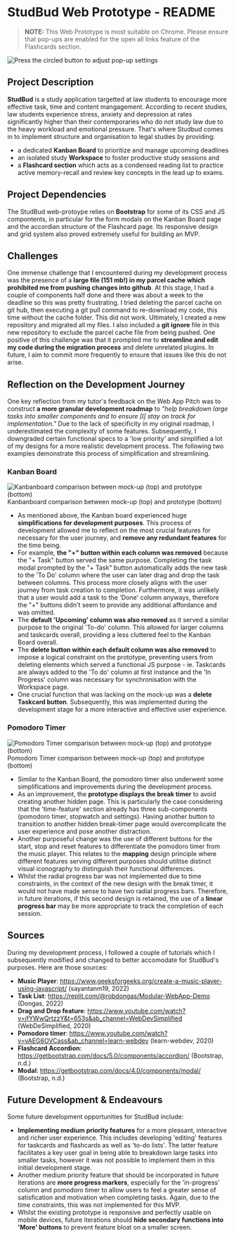 # StudBud Web Prototype - README

> **NOTE:** This Web Prototype is most suitable on Chrome. Please ensure that pop-ups are enabled for the open all links feature of the Flashcards section.

![Press the circled button to adjust pop-up settings](/docs/chrome.png)

## Project Description

**StudBud** is a study application targetted at law students to encourage more effective task, time and content mangagement. According to recent studies, law students experience stress, anxiety and depression at rates significantly higher than their contemporaries who do not study law due to the heavy workload and emotional pressure. That's where Studbud comes in to implement structure and organisation to legal studies by providing:

- a dedicated **Kanban Board** to prioritize and manage upcoming deadlines
- an isolated study **Workspace** to foster productive study sessions and
- a **Flashcard section** which acts as a condensed reading list to practice active memory-recall and review key concepts in the lead up to exams.

## Project Dependencies

The StudBud web-protoype relies on **Bootstrap** for some of its CSS and JS compontents, in particular for the form modals on the Kanban Board page and the accordian structure of the Flashcard page. Its responsive design and grid system also proved extremely useful for building an MVP.

## Challenges

One immense challenge that I encountered during my development process was the presence of a **large file (151 mb!) in my parcel cache which prohibited me from pushing changes into github**. At this stage, I had a couple of components half done and there was about a week to the deadline so this was pretty frustrating. I tried deleting the parcel cache on git hub, then executing a git pull command to re-download my code, this time without the cache folder. This did not work. Ultimately, I created a new repository and migrated all my files. I also included a **git ignore** file in this new repository to exclude the parcel cache file from being pushed. One positive of this challenge was that it prompted me to **streamline and edit my code during the migration process** and delete unrelated plugins. In future, I aim to commit more frequently to ensure that issues like this do not arise.

## Reflection on the Development Journey

One key reflection from my tutor's feedback on the Web App Pitch was to construct **a more granular development roadmap** to _"help breakdown large tasks into smaller components and to ensure [I] stay on track for implementation."_ Due to the lack of specificity in my original roadmap, I underestimated the complexity of some features. Subsequently, I downgraded certain functional specs to a 'low priority' and simplified a lot of my designs for a more realistic development process. The following two examples demonstrate this process of simplification and streamlining.

### Kanban Board

![Kanbanboard comparison between mock-up (top) and prototype (bottom)](/docs/kanban.png)
Kanbanboard comparison between mock-up (top) and prototype (bottom)

- As mentioned above, the Kanban board experienced huge **simplifications for development purposes**. This process of development allowed me to reflect on the most crucial features for necessary for the user journey, and **remove any redundant features** for the time being.
- For example, **the "+" button within each column was removed** because the "+ Task" button served the same purpose. Completing the task modal prompted by the "+ Task" button automatically adds the new task to the 'To Do' column where the user can later drag and drop the task between columns. This process more closely aligns with the user journey from task creation to completion. Furthermore, it was unlikely that a user would add a task to the 'Done' column anyways, therefore the "+" buttons didn't seem to provide any additional affordance and was omitted.
- The **default 'Upcoming' column was also removed** as it served a similar purpose to the original 'To-do' column. This allowed for larger columns and taskcards overall, providing a less cluttered feel to the Kanban Board overall.
- The **delete button within each default column was also removed** to impose a logical constraint on the prototype, preventing users from deleting elements which served a functional JS purpose - ie. Taskcards are always added to the 'To do' column at first instance and the 'In Progress' column was necessary for synchronisation with the Workspace page.
- One crucial function that was lacking on the mock-up was a **delete Taskcard button**. Subsequently, this was implemented during the development stage for a more interactive and effective user experience.

### Pomodoro Timer

![Pomodoro Timer comparison between mock-up (top) and prototype (bottom)](/docs/pomodoro.png)
Pomodoro Timer comparison between mock-up (top) and prototype (bottom)

- Similar to the Kanban Board, the pomodoro timer also underwent some simplifications and improvements during the development process.
- As an improvement, the **prototype displays the break timer** to avoid creating another hidden page. This is particularly the case considering that the 'time-feature' section already has three sub-components (pomodoro timer, stopwatch and settings). Having another button to transition to another hidden break-timer page would overcomplicate the user experience and pose another distraction.
- Another purposeful change was the use of different buttons for the start, stop and reset features to differentiate the pomodoro timer from the music player. This relates to the **mapping** design principle where different features serving different purposes should utilitse distinct visual iconography to distinguish their functional differences.
- Whilst the radial progress bar was not implemented due to time constraints, in the context of the new design with the break timer, it would not have made sense to have two radial progress bars. Therefore, in future iterations, if this second design is retained, the use of a **linear progress bar** may be more appropriate to track the completion of each session.

## Sources

During my development process, I followed a couple of tutorials which I subsequently modified and changed to better accomodate for StudBud's purposes. Here are those sources:

- **Music Player**: https://www.geeksforgeeks.org/create-a-music-player-using-javascript/ (sayantanm19, 2022)
- **Task List**: https://replit.com/@robdongas/Modular-WebApp-Demo (Dongas, 2022)
- **Drag and Drop feature**: https://www.youtube.com/watch?v=jfYWwQrtzzY&t=653s&ab_channel=WebDevSimplified (WebDeSimplified, 2020)
- **Pomodoro timer**: https://www.youtube.com/watch?v=vAEG6OVCass&ab_channel=learn-webdev (learn-webdev, 2020)
- **Flashcard Accordion**: https://getbootstrap.com/docs/5.0/components/accordion/ (Bootstrap, n.d.)
- **Modal**: https://getbootstrap.com/docs/4.0/components/modal/ (Bootstrap, n.d.)

## Future Development & Endeavours

Some future development opportunities for StudBud include:

- **Implementing medium priority features** for a more pleasant, interactive and richer user experience. This includes developing 'editing' features for taskcards and flashcards as well as 'to-do lists'. The latter feature facilitates a key user goal in being able to breakdown large tasks into smaller tasks, however it was not possible to implement them in this initial development stage.
- Another medium priority feature that should be incorporated in future iterations are **more progress markers**, especially for the 'in-progress' column and pomodoro timer to allow users to feel a greater sense of satisfication and motivation when completing tasks. Again, due to the time constraints, this was not implemented for this MVP.
- Whilst the existing prototype is responsive and perfectly usable on mobile devices, future iterations should **hide secondary functions into 'More' buttons** to prevent feature bloat on a smaller screen.
